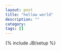 ```yaml
---
layout: post
title: "hellow world"
description: ""
category: 
tags: []
---
```

{% include JB/setup %}

